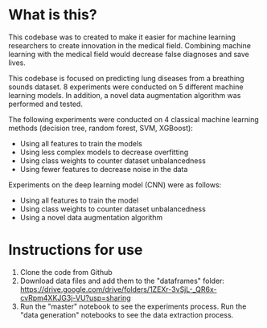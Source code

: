# What is this?

This codebase was to created to make it easier for machine learning researchers to create innovation in the medical field. Combining machine learning with the medical field would decrease false diagnoses and save lives.

This codebase is focused on predicting lung diseases from a breathing sounds dataset. 8 experiments were conducted on 5 different machine learning models. In addition, a novel data augmentation algorithm was performed and tested.

The following experiments were conducted on 4 classical machine learning methods (decision tree, random forest, SVM, XGBoost):

- Using all features to train the models
- Using less complex models to decrease overfitting
- Using class weights to counter dataset unbalancedness
- Using fewer features to decrease noise in the data

Experiments on the deep learning model (CNN) were as follows:

- Using all features to train the model
- Using class weights to counter dataset unbalancedness
- Using a novel data augmentation algorithm

# Instructions for use 

1. Clone the code from Github
2. Download data files and add them to the "dataframes" folder: https://drive.google.com/drive/folders/1ZEXr-3vSjL-_QR6x-cvRpm4XKJG3j-VU?usp=sharing
3. Run the "master" notebook to see the experiments process. Run the "data generation" notebooks to see the data extraction process.


